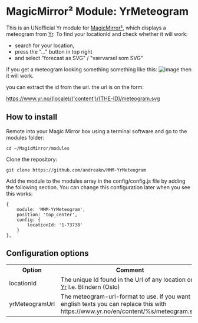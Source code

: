 # MagicMirror² Module: YrMeteogram

This is an UNofficial Yr module for [MagicMirror²](https://github.com/MichMich/MagicMirror), which displays a meteogram from [Yr](https://www.yr.no/nb/).
To find your locationId and check whether it will work: 
- search for your location, 
- press the "..." button in top right
- and select "forecast as SVG" / "værvarsel som SVG"

if you get a meteogram looking something something like this: ![image](https://www.yr.no/nb/innhold/1-72837/meteogram.svg) then it will work. 

you can extract the id from the url. the url is on the form:

https://www.yr.no/(locale)/('content')/(THE-ID)/meteogram.svg

## How to install

Remote into your Magic Mirror box using a terminal software and go to the modules folder:

    cd ~/MagicMirror/modules

Clone the repository:

	git clone https://github.com/andreakn/MMM-YrMeteogram

Add the module to the modules array in the config/config.js file by adding the following section. You can change this configuration later when you see this works:

	{
		module: 'MMM-YrMeteogram',
		position: 'top_center',
		config: {
			locationId: '1-73738'
		}
	},

## Configuration options

<table style="width:100%">
	<tr>
		<th>Option</th>
		<th>Comment</th>
		<th>Default</th>
	</tr>
	<tr>
		<td>locationId</td>
		<td>The unique Id found in the Url of any location on <a href="https://www.yr.no/nb/liste/dag/1-73738/Norge/Oslo/Oslo/Blindern">Yr</a> I.e. Blindern (Oslo)</td>
		<td>1-73738</td>
	</tr>
	<tr>
		<td>yrMeteogramUrl</td>
		<td>The meteogram-url-format to use. If you want english texts you can replace this with https://www.yr.no/en/content/%s/meteogram.svg</td>
		<td>https://www.yr.no/nb/innhold/%s/meteogram.svg</td>
	</tr>
</table>
